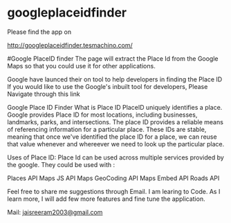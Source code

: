 # googleplaceidfinder


Please find the app on

http://googleplaceidfinder.tesmachino.com/

#Google PlaceID finder
The page will extract the Place Id from the Google Maps so that you could use it for other applications. 

Google have launced their on tool to help developers in finding the Place ID
If you would like to use the Google's inbuilt tool for developers, Please Navigate through this link

Google Place ID Finder
What is Place ID
PlaceID uniquely identifies a place. 
Google provides Place ID for most locations, including businesses, landmarks, parks, and intersections. 
The place ID provides a reliable means of referencing information for a particular place. These IDs are stable, meaning that once we've identified the place ID for a place, we can reuse that value whenever and whereever we need to look up the particular place.

Uses of Place ID:
Place Id can be used across multiple services provided by the google. They could be used with :

Places API 
Maps JS API 
Maps GeoCoding API 
Maps Embed API 
Roads API 


Feel free to share me suggestions through Email. I am learing to Code. As I learn more, I will add few more features and fine tune the application. 

Mail: jaisreeram2003@gmail.com
